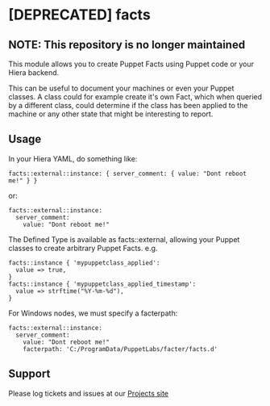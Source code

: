 [DEPRECATED] facts
==================

NOTE: This repository is no longer maintained
---------------------------------------------


This module allows you to create Puppet Facts using Puppet code or your Hiera backend.

This can be useful to document your machines or even your Puppet classes. A class could for example create it's own Fact, which when queried by a different class, could determine if the class has been applied to the machine or any other state that might be interesting to report.

Usage
-------

In your Hiera YAML, do something like:

```
facts::external::instance: { server_comment: { value: "Dont reboot me!" } }
```

or:

```
facts::external::instance:
  server_comment:
    value: "Dont reboot me!"
```

The Defined Type is available as facts::external, allowing your Puppet classes to create arbitrary Puppet Facts. e.g.

```
facts::instance { 'mypuppetclass_applied':
  value => true,
}
facts::instance { 'mypuppetclass_applied_timestamp':
  value => strftime("%Y-%m-%d"),
}
```

For Windows nodes, we must specify a facterpath:

```
facts::external::instance:
  server_comment:
    value: "Dont reboot me!"
    facterpath: 'C:/ProgramData/PuppetLabs/facter/facts.d'
```

Support
-------

Please log tickets and issues at our [Projects site](http://github.com/meltwater/puppet-facts)
